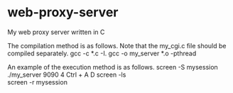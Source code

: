 # web-proxy-server
My web proxy server written in C

The compilation method is as follows. Note that the my_cgi.c file should be compiled separately.
gcc -c *.c -I.
gcc -o my_server *.o -pthread

An example of the execution method is as follows.
screen -S mysession
./my_server 9090 4
Ctrl + A D 
screen -ls  
screen -r mysession 


